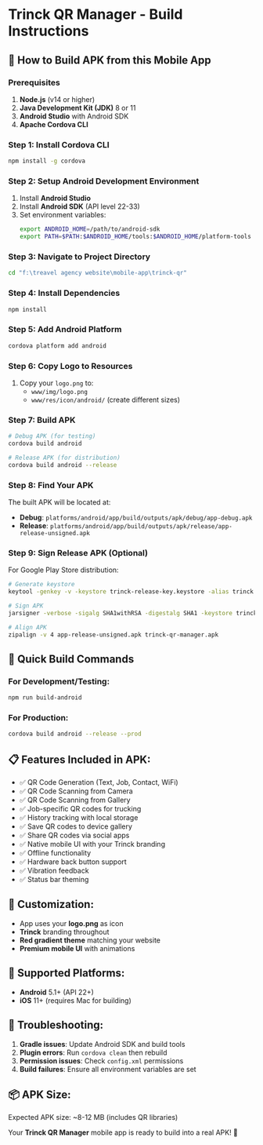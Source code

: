 # Trinck QR Manager - Build Instructions

## 📱 How to Build APK from this Mobile App

### Prerequisites
1. **Node.js** (v14 or higher)
2. **Java Development Kit (JDK)** 8 or 11
3. **Android Studio** with Android SDK
4. **Apache Cordova CLI**

### Step 1: Install Cordova CLI
```bash
npm install -g cordova
```

### Step 2: Setup Android Development Environment
1. Install **Android Studio**
2. Install **Android SDK** (API level 22-33)
3. Set environment variables:
   ```bash
   export ANDROID_HOME=/path/to/android-sdk
   export PATH=$PATH:$ANDROID_HOME/tools:$ANDROID_HOME/platform-tools
   ```

### Step 3: Navigate to Project Directory
```bash
cd "f:\treavel agency website\mobile-app\trinck-qr"
```

### Step 4: Install Dependencies
```bash
npm install
```

### Step 5: Add Android Platform
```bash
cordova platform add android
```

### Step 6: Copy Logo to Resources
1. Copy your `logo.png` to:
   - `www/img/logo.png`
   - `www/res/icon/android/` (create different sizes)

### Step 7: Build APK
```bash
# Debug APK (for testing)
cordova build android

# Release APK (for distribution)
cordova build android --release
```

### Step 8: Find Your APK
The built APK will be located at:
- **Debug**: `platforms/android/app/build/outputs/apk/debug/app-debug.apk`
- **Release**: `platforms/android/app/build/outputs/apk/release/app-release-unsigned.apk`

### Step 9: Sign Release APK (Optional)
For Google Play Store distribution:
```bash
# Generate keystore
keytool -genkey -v -keystore trinck-release-key.keystore -alias trinck -keyalg RSA -keysize 2048 -validity 10000

# Sign APK
jarsigner -verbose -sigalg SHA1withRSA -digestalg SHA1 -keystore trinck-release-key.keystore app-release-unsigned.apk trinck

# Align APK
zipalign -v 4 app-release-unsigned.apk trinck-qr-manager.apk
```

## 🚀 Quick Build Commands

### For Development/Testing:
```bash
npm run build-android
```

### For Production:
```bash
cordova build android --release --prod
```

## 📋 Features Included in APK:
- ✅ QR Code Generation (Text, Job, Contact, WiFi)
- ✅ QR Code Scanning from Camera
- ✅ QR Code Scanning from Gallery
- ✅ Job-specific QR codes for trucking
- ✅ History tracking with local storage
- ✅ Save QR codes to device gallery
- ✅ Share QR codes via social apps
- ✅ Native mobile UI with your Trinck branding
- ✅ Offline functionality
- ✅ Hardware back button support
- ✅ Vibration feedback
- ✅ Status bar theming

## 🎨 Customization:
- App uses your **logo.png** as icon
- **Trinck** branding throughout
- **Red gradient theme** matching your website
- **Premium mobile UI** with animations

## 📱 Supported Platforms:
- **Android** 5.1+ (API 22+)
- **iOS** 11+ (requires Mac for building)

## 🔧 Troubleshooting:
1. **Gradle issues**: Update Android SDK and build tools
2. **Plugin errors**: Run `cordova clean` then rebuild
3. **Permission issues**: Check `config.xml` permissions
4. **Build failures**: Ensure all environment variables are set

## 📦 APK Size:
Expected APK size: ~8-12 MB (includes QR libraries)

Your **Trinck QR Manager** mobile app is ready to build into a real APK! 🎉

